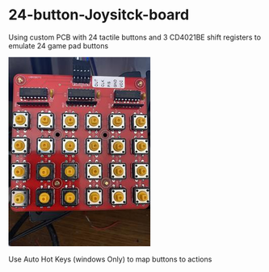 # 24-button-Joysitck-board


Using custom PCB with 24 tactile buttons and 3 CD4021BE shift registers to emulate 24 game pad buttons

![Button Board](https://github.com/Piston-Broke/24-button-Joysitck-board/blob/master/button_board.jpg?raw=true "Button Board")

Use Auto Hot Keys (windows Only) to map buttons to actions
